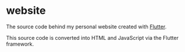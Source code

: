 # website

The source code behind my personal website created with [Flutter](https://flutter.dev/).

This source code is converted into HTML and JavaScript via the Flutter framework.